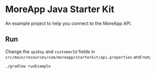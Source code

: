 # MoreApp Java Starter Kit

An example project to help you connect to the MoreApp API.

## Run

Change the `apiKey` and `customerId` fields in `src/main/resources/com/moreapp/starterkit/api.properties` and run;

```
./gradlew runExample
```

